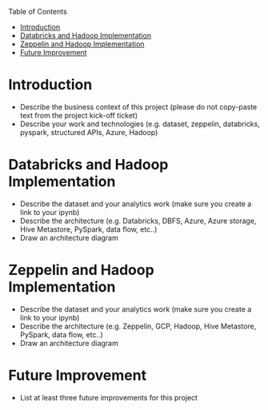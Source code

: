 Table of Contents

* [Introduction](#introduction)
* [Databricks and Hadoop Implementation](#databricks-and-hadoop-implementation)
* [Zeppelin and Hadoop Implementation](#zeppelin-and-hadoop-implementation)
* [Future Improvement](#future-improvement)


# Introduction
- Describe the business context of this project (please do not copy-paste text from the project kick-off ticket)
- Describe your work and technologies (e.g. dataset, zeppelin, databricks, pyspark, structured APIs, Azure, Hadoop)

# Databricks and Hadoop Implementation
- Describe the dataset and your analytics work (make sure you create a link to your ipynb)
- Describe the architecture (e.g. Databricks, DBFS, Azure, Azure storage, Hive Metastore, PySpark, data flow, etc..)
- Draw an architecture diagram

# Zeppelin and Hadoop Implementation
- Describe the dataset and your analytics work (make sure you create a link to your ipynb)
- Describe the architecture (e.g. Zeppelin, GCP, Hadoop, Hive Metastore, PySpark, data flow, etc..)
- Draw an architecture diagram

# Future Improvement
- List at least three future improvements for this project
